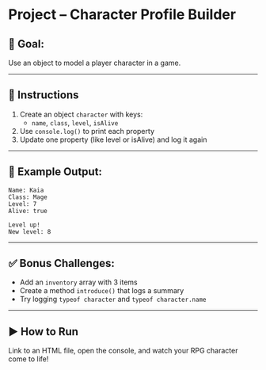 # Project – Character Profile Builder

## 🧠 Goal:
Use an object to model a player character in a game.

---

## 🔧 Instructions

1. Create an object `character` with keys:
   - `name`, `class`, `level`, `isAlive`
2. Use `console.log()` to print each property
3. Update one property (like level or isAlive) and log it again

---

## 🧪 Example Output:
```
Name: Kaia
Class: Mage
Level: 7
Alive: true

Level up!
New level: 8
```

---

## ✅ Bonus Challenges:
- Add an `inventory` array with 3 items
- Create a method `introduce()` that logs a summary
- Try logging `typeof character` and `typeof character.name`

---

## ▶️ How to Run

Link to an HTML file, open the console, and watch your RPG character come to life!
